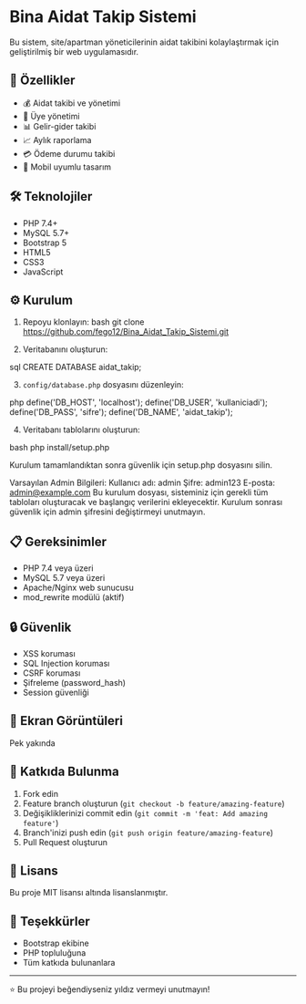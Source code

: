 # Bina Aidat Takip Sistemi 

Bu sistem, site/apartman yöneticilerinin aidat takibini kolaylaştırmak için geliştirilmiş bir web uygulamasıdır.

## 🚀 Özellikler

- 💰 Aidat takibi ve yönetimi
- 👥 Üye yönetimi
- 📊 Gelir-gider takibi
- 📈 Aylık raporlama
- 💳 Ödeme durumu takibi
- 📱 Mobil uyumlu tasarım

## 🛠️ Teknolojiler

- PHP 7.4+
- MySQL 5.7+
- Bootstrap 5
- HTML5
- CSS3
- JavaScript

## ⚙️ Kurulum

1. Repoyu klonlayın:
bash
git clone https://github.com/fego12/Bina_Aidat_Takip_Sistemi.git

2. Veritabanını oluşturun:

sql
CREATE DATABASE aidat_takip;

3. `config/database.php` dosyasını düzenleyin:

php
define('DB_HOST', 'localhost');
define('DB_USER', 'kullaniciadi');
define('DB_PASS', 'sifre');
define('DB_NAME', 'aidat_takip');

4. Veritabanı tablolarını oluşturun:

bash
php install/setup.php

Kurulum tamamlandıktan sonra güvenlik için setup.php dosyasını silin.

Varsayılan Admin Bilgileri:
Kullanıcı adı: admin
Şifre: admin123
E-posta: admin@example.com
Bu kurulum dosyası, sisteminiz için gerekli tüm tabloları oluşturacak ve başlangıç verilerini ekleyecektir. Kurulum sonrası güvenlik için admin şifresini değiştirmeyi unutmayın.

## 📋 Gereksinimler

- PHP 7.4 veya üzeri
- MySQL 5.7 veya üzeri
- Apache/Nginx web sunucusu
- mod_rewrite modülü (aktif)

## 🔒 Güvenlik

- XSS koruması
- SQL Injection koruması
- CSRF koruması
- Şifreleme (password_hash)
- Session güvenliği

## 📱 Ekran Görüntüleri

Pek yakında 

## 🤝 Katkıda Bulunma

1. Fork edin
2. Feature branch oluşturun (`git checkout -b feature/amazing-feature`)
3. Değişikliklerinizi commit edin (`git commit -m 'feat: Add amazing feature'`)
4. Branch'inizi push edin (`git push origin feature/amazing-feature`)
5. Pull Request oluşturun

## 📝 Lisans

Bu proje MIT lisansı altında lisanslanmıştır.

## 🙏 Teşekkürler

- Bootstrap ekibine
- PHP topluluğuna
- Tüm katkıda bulunanlara

---
⭐️ Bu projeyi beğendiyseniz yıldız vermeyi unutmayın!
